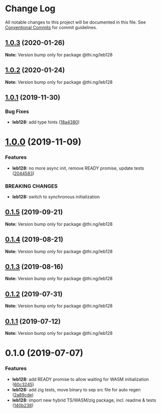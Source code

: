 # Change Log

All notable changes to this project will be documented in this file.
See [Conventional Commits](https://conventionalcommits.org) for commit guidelines.

## [1.0.3](https://github.com/thi-ng/umbrella/compare/@thi.ng/leb128@1.0.2...@thi.ng/leb128@1.0.3) (2020-01-26)

**Note:** Version bump only for package @thi.ng/leb128





## [1.0.2](https://github.com/thi-ng/umbrella/compare/@thi.ng/leb128@1.0.1...@thi.ng/leb128@1.0.2) (2020-01-24)

**Note:** Version bump only for package @thi.ng/leb128





## [1.0.1](https://github.com/thi-ng/umbrella/compare/@thi.ng/leb128@1.0.0...@thi.ng/leb128@1.0.1) (2019-11-30)


### Bug Fixes

* **leb128:** add type hints ([18a4380](https://github.com/thi-ng/umbrella/commit/18a4380336604f4a8fc890296d5c9dce5d9c0cd2))





# [1.0.0](https://github.com/thi-ng/umbrella/compare/@thi.ng/leb128@0.1.5...@thi.ng/leb128@1.0.0) (2019-11-09)


### Features

* **leb128:** no more async init, remove READY promise, update tests ([2044583](https://github.com/thi-ng/umbrella/commit/20445837f5af1891703e1c51fe8db56e69f11c86))


### BREAKING CHANGES

* **leb128:** switch to synchronous initialization





## [0.1.5](https://github.com/thi-ng/umbrella/compare/@thi.ng/leb128@0.1.4...@thi.ng/leb128@0.1.5) (2019-09-21)

**Note:** Version bump only for package @thi.ng/leb128





## [0.1.4](https://github.com/thi-ng/umbrella/compare/@thi.ng/leb128@0.1.3...@thi.ng/leb128@0.1.4) (2019-08-21)

**Note:** Version bump only for package @thi.ng/leb128





## [0.1.3](https://github.com/thi-ng/umbrella/compare/@thi.ng/leb128@0.1.2...@thi.ng/leb128@0.1.3) (2019-08-16)

**Note:** Version bump only for package @thi.ng/leb128





## [0.1.2](https://github.com/thi-ng/umbrella/compare/@thi.ng/leb128@0.1.1...@thi.ng/leb128@0.1.2) (2019-07-31)

**Note:** Version bump only for package @thi.ng/leb128





## [0.1.1](https://github.com/thi-ng/umbrella/compare/@thi.ng/leb128@0.1.0...@thi.ng/leb128@0.1.1) (2019-07-12)

**Note:** Version bump only for package @thi.ng/leb128





# 0.1.0 (2019-07-07)


### Features

* **leb128:** add READY promise to allow waiting for WASM initialization ([60c3245](https://github.com/thi-ng/umbrella/commit/60c3245))
* **leb128:** add zig tests, move binary to sep src file for auto regen ([2a89cde](https://github.com/thi-ng/umbrella/commit/2a89cde))
* **leb128:** import new hybrid TS/WASM/zig package, incl. readme & tests ([140b238](https://github.com/thi-ng/umbrella/commit/140b238))
